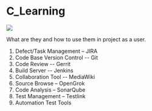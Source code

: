 # C_Learning


![ ](https://pic3.zhimg.com/80/656b835531df31df56db58b42485c9de_hd.jpg)


What are they and how to use them in project as a user.
1. Defect/Task Management – JIRA
2. Code Base Version Control -- Git
3. Code Review -- Gerrit
4. Build Server -- Jenkins
5. Collaboration Tool -- MediaWiki
6. Source Browse – OpenGrok
7. Code Analysis – SonarQube
8. Test Management – Testlink
9. Automation Test Tools

